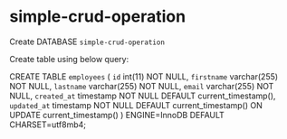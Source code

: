 # simple-crud-operation

Create DATABASE `simple-crud-operation`

Create table using below query:


CREATE TABLE `employees` (
  `id` int(11) NOT NULL,
  `firstname` varchar(255) NOT NULL,
  `lastname` varchar(255) NOT NULL,
  `email` varchar(255) NOT NULL,
  `created_at` timestamp NOT NULL DEFAULT current_timestamp(),
  `updated_at` timestamp NOT NULL DEFAULT current_timestamp() ON UPDATE current_timestamp()
) ENGINE=InnoDB DEFAULT CHARSET=utf8mb4;

